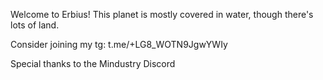 Welcome to Erbius! This planet is mostly covered in water, though there's lots of land.

Consider joining my tg: t.me/+LG8_WOTN9JgwYWIy

Special thanks to the Mindustry Discord
